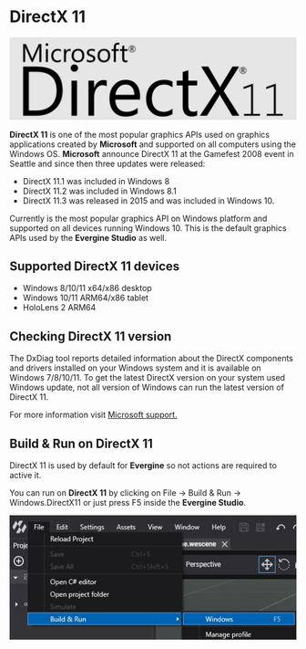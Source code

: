 # DirectX 11

![Microsoft DirectX11 API](images/directx11.jpg)

**DirectX 11** is one of the most popular graphics APIs used on graphics applications created by **Microsoft** and supported on all computers using the Windows OS.
**Microsoft** announce DirectX 11 at the Gamefest 2008 event in Seattle and since then three updates were released:

* DirectX 11.1 was included in Windows 8
* DirectX 11.2 was included in Windows 8.1
* DirectX 11.3 was released in 2015 and was included in Windows 10.

Currently is the most popular graphics API on Windows platform and supported on all devices running Windows 10.
This is the default graphics APIs used by the **Evergine Studio** as well.

## Supported DirectX 11 devices

* Windows 8/10/11 x64/x86 desktop
* Windows 10/11 ARM64/x86 tablet
* HoloLens 2 ARM64

## Checking DirectX 11 version

The DxDiag tool reports detailed information about the DirectX components and drivers installed on your Windows system and it is available on Windows 7/8/10/11.
To get the latest DirectX version on your system used Windows update, not all version of Windows can run the latest version of DirectX 11.

For more information visit [Microsoft support.](https://support.microsoft.com/en-us/windows/checking-your-version-of-directx-7b71e74f-02e8-456f-72c7-9a1c1bbf0e9a)

## Build & Run on DirectX 11

DirectX 11 is used by default for **Evergine** so not actions are required to active it.

You can run on **DirectX 11** by clicking on File -> Build & Run -> Windows.DirectX11 or just press F5 inside the **Evergine Studio**.

![Settings](images/dx11_support.jpg)